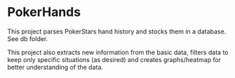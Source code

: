 # PokerHands
This project parses PokerStars hand history and stocks them in a database. See db folder.

This project also extracts new information from the basic data, filters data to keep only specific situations (as desired) and creates graphs/heatmap for better understanding of the data.
